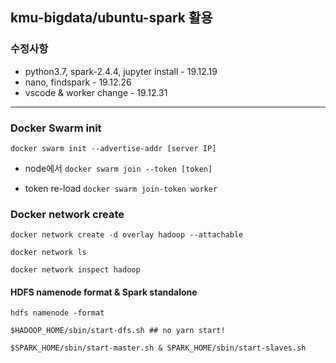## kmu-bigdata/ubuntu-spark 활용

### 수정사항

* python3.7, spark-2.4.4, jupyter install - 19.12.19
* nano, findspark - 19.12.26
* vscode & worker change - 19.12.31

- - -

### Docker Swarm init
``docker swarm init --advertise-addr [server IP]``

 * node에서 ``docker swarm join --token [token]``
 
 * token re-load ``docker swarm join-token worker``
 
### Docker network create

``docker network create -d overlay hadoop --attachable``

``docker network ls``

``docker network inspect hadoop`` 


#### HDFS namenode format & Spark standalone 

``hdfs namenode -format``

``$HADOOP_HOME/sbin/start-dfs.sh ## no yarn start!``

``$SPARK_HOME/sbin/start-master.sh & SPARK_HOME/sbin/start-slaves.sh``
